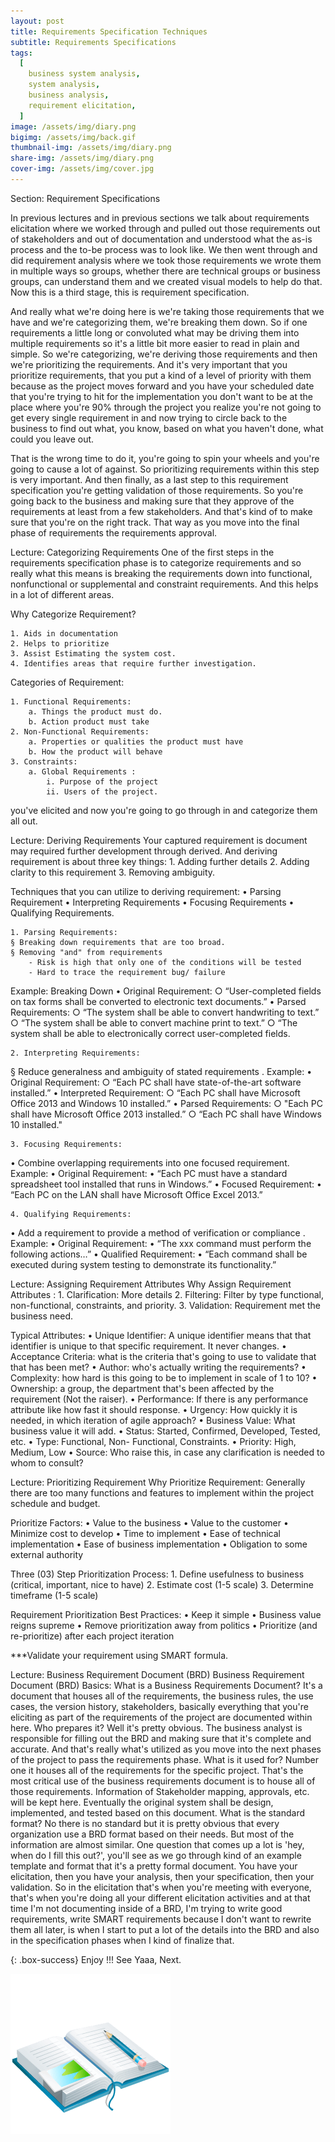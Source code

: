 ```yaml
---
layout: post
title: Requirements Specification Techniques
subtitle: Requirements Specifications
tags:
  [
    business system analysis,
    system analysis,
    business analysis,
    requirement elicitation,
  ]
image: /assets/img/diary.png
bigimg: /assets/img/back.gif
thumbnail-img: /assets/img/diary.png
share-img: /assets/img/diary.png
cover-img: /assets/img/cover.jpg
---
```


Section: Requirement Specifications

In previous lectures and in previous sections we talk about requirements elicitation where we worked through and pulled out those requirements out of stakeholders and out of documentation and understood what the as-is process and the to-be process was to look like. We then went through and did requirement analysis where we took those requirements we wrote them in multiple ways so groups, whether there are technical groups or business groups, can understand them and we created visual models to help do that. Now this is a third stage, this is requirement specification.

And really what we're doing here is we're taking those requirements that we have and we're categorizing them, we're breaking them down. So if one requirements a little long or convoluted what may be driving them into multiple requirements so it's a little bit more easier to read in plain and simple. So we're categorizing, we're deriving those requirements and then we're prioritizing the requirements. And it's very important that you prioritize requirements, that you put a kind of a level of priority with them because as the project moves forward and you have your scheduled date that you're trying to hit for the implementation you don't want to be at the place where you're 90% through the project you realize you're not going to get every single requirement in and now trying to circle back to the business to find out what, you know, based on what you haven't done, what could you leave out.

That is the wrong time to do it, you're going to spin your wheels and you're going to cause a lot of against. So prioritizing requirements within this step is very important. And then finally, as a last step to this requirement specification you're getting validation of those requirements. So you're going back to the business and making sure that they approve of the requirements at least from a few stakeholders. And that's kind of to make sure that you're on the right track. That way as you move into the final phase of requirements the requirements approval.

Lecture: Categorizing Requirements
One of the first steps in the requirements specification phase is to categorize requirements and so really what this means is breaking the requirements down into functional, nonfunctional or supplemental and constraint requirements. And this helps in a lot of different areas.

Why Categorize Requirement?

    1. Aids in documentation
    2. Helps to prioritize
    3. Assist Estimating the system cost.
    4. Identifies areas that require further investigation.

Categories of Requirement:

    1. Functional Requirements:
    	a. Things the product must do.
    	b. Action product must take
    2. Non-Functional Requirements:
    	a. Properties or qualities the product must have
    	b. How the product will behave
    3. Constraints:
    	a. Global Requirements :
    		i. Purpose of the project
    		ii. Users of the project.

you've elicited and now you're going to go through in and categorize them all out.

Lecture: Deriving Requirements
Your captured requirement is document may required further development through derived. And deriving requirement is about three key things: 1. Adding further details 2. Adding clarity to this requirement 3. Removing ambiguity.

Techniques that you can utilize to deriving requirement:
• Parsing Requirement
• Interpreting Requirements
• Focusing Requirements
• Qualifying Requirements.

    1. Parsing Requirements:
    § Breaking down requirements that are too broad.
    § Removing "and" from requirements
    	- Risk is high that only one of the conditions will be tested
    	- Hard to trace the requirement bug/ failure

Example: Breaking Down
• Original Requirement:
○ “User-completed fields on tax forms shall be converted to electronic text documents.”
• Parsed Requirements:
○ “The system shall be able to convert handwriting to text.”
○ “The system shall be able to convert machine print to text.”
○ “The system shall be able to electronically correct user-completed fields.

    2. Interpreting Requirements:

§ Reduce generalness and ambiguity of stated requirements .
Example:
• Original Requirement:
○ “Each PC shall have state-of-the-art software installed.”
• Interpreted Requirement:
○ “Each PC shall have Microsoft Office 2013 and Windows 10 installed.”
• Parsed Requirements:
○ "Each PC shall have Microsoft Office 2013 installed.”
○ “Each PC shall have Windows 10 installed."

    3. Focusing Requirements:

• Combine overlapping requirements into one focused requirement.
Example:
• Original Requirement:
• “Each PC must have a standard spreadsheet tool installed that runs in Windows.”
• Focused Requirement:
• “Each PC on the LAN shall have Microsoft Office Excel 2013.”

    4. Qualifying Requirements:

• Add a requirement to provide a method of verification or compliance .
Example:
• Original Requirement:
• “The xxx command must perform the following actions…”
• Qualified Requirement:
• “Each command shall be executed during system testing to demonstrate its functionality.”

Lecture: Assigning Requirement Attributes
Why Assign Requirement Attributes : 1. Clarification: More details 2. Filtering: Filter by type functional, non-functional, constraints, and priority. 3. Validation: Requirement met the business need.

Typical Attributes:
• Unique Identifier: A unique identifier means that that identifier is unique to that specific requirement. It never changes.
• Acceptance Criteria: what is the criteria that's going to use to validate that that has been met?
• Author: who's actually writing the requirements?
• Complexity: how hard is this going to be to implement in scale of 1 to 10?
• Ownership: a group, the department that's been affected by the requirement (Not the raiser).
• Performance: If there is any performance attribute like how fast it should response.
• Urgency: How quickly it is needed, in which iteration of agile approach?
• Business Value: What business value it will add.
• Status: Started, Confirmed, Developed, Tested, etc.
• Type: Functional, Non- Functional, Constraints.
• Priority: High, Medium, Low
• Source: Who raise this, in case any clarification is needed to whom to consult?

Lecture: Prioritizing Requirement
Why Prioritize Requirement:
Generally there are too many functions and features to implement within the project schedule and budget.

Prioritize Factors:
• Value to the business
• Value to the customer
• Minimize cost to develop
• Time to implement
• Ease of technical implementation
• Ease of business implementation
• Obligation to some external authority

Three (03) Step Prioritization Process: 1. Define usefulness to business (critical, important, nice to have) 2. Estimate cost (1-5 scale) 3. Determine timeframe (1-5 scale)

Requirement Prioritization Best Practices:
• Keep it simple
• Business value reigns supreme
• Remove prioritization away from politics
• Prioritize (and re-prioritize) after each project iteration

\*\*\*Validate your requirement using SMART formula.

Lecture: Business Requirement Document (BRD)
Business Requirement Document (BRD) Basics:
What is a Business Requirements Document?
It's a document that houses all of the requirements, the business rules, the use cases, the version history, stakeholders, basically everything that you're eliciting as part of the requirements of the project are documented within here.
Who prepares it?
Well it's pretty obvious. The business analyst is responsible for filling out the BRD and making sure that it's complete and accurate. And that's really what's utilized as you move into the next phases of the project to pass the requirements phase.
What is it used for?
Number one it houses all of the requirements for the specific project. That's the most critical use of the business requirements document is to house all of those requirements. Information of Stakeholder mapping, approvals, etc. will be kept here. Eventually the original system shall be design, implemented, and tested based on this document.
What is the standard format?
No there is no standard but it is pretty obvious that every organization use a BRD format based on their needs. But most of the information are almost similar.
One question that comes up a lot is 'hey, when do I fill this out?', you'll see as we go through kind of an example template and format that it's a pretty formal document. You have your elicitation, then you have your analysis, then your specification, then your validation. So in the elicitation that's when you're meeting with everyone, that's when you're doing all your different elicitation activities and at that time I'm not documenting inside of a BRD, I'm trying to write good requirements, write SMART requirements because I don't want to rewrite them all later, is when I start to put a lot of the details into the BRD and also in the specification phases when I kind of finalize that.

{: .box-success}
Enjoy !!!
See Yaaa, Next.

![Diary](/assets/img/diary.png "Diary")
